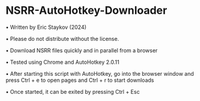 # NSRR-AutoHotkey-Downloader

• Written by Eric Staykov (2024)

• Please do not distribute without the license.

• Download NSRR files quickly and in parallel from a browser

• Tested using Chrome and AutoHotkey 2.0.11

• After starting this script with AutoHotkey, go into the browser window and press Ctrl + e to open pages and Ctrl + r to start downloads 

• Once started, it can be exited by pressing Ctrl + Esc
